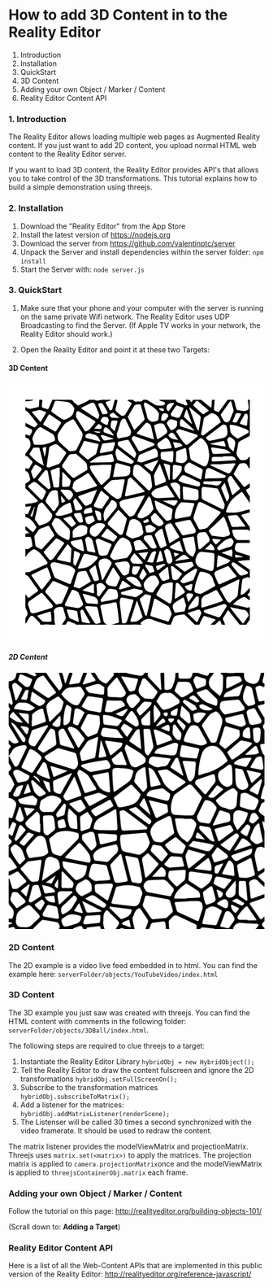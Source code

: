 # How to add 3D Content in to the Reality Editor
1. Introduction
2. Installation
3. QuickStart
4. 3D Content
5. Adding your own Object / Marker / Content
6. Reality Editor Content API


### 1. Introduction
The Reality Editor allows loading multiple web pages as Augmented Reality content. If you just want to add 2D content, you upload normal HTML web content to the Reality Editor server. 

If you want to load 3D content, the Reality Editor provides API's that allows you to take control of the 3D transformations. This tutorial explains how to build a simple demonstration using threejs. 


### 2. Installation
1. Download the "Reality Editor" from the App Store
2. Install the latest version of https://nodejs.org
3. Download the server from https://github.com/valentinptc/server
4. Unpack the Server and install dependencies within the server folder: `npm install`
5. Start the Server with: `node server.js`

### 3. QuickStart
1. Make sure that your phone and your computer with the server is running on the same private Wifi network. The Reality Editor uses UDP Broadcasting to find the Server. (If Apple TV works in your network, the Reality Editor should work.)

2. Open the Reality Editor and point it at these two Targets:

#### 3D Content
![3D Object](https://raw.githubusercontent.com/valentinptc/server/master/objects/3DBall/target/target.jpg)

##### 2D Content
![3D Object](https://raw.githubusercontent.com/valentinptc/server/master/objects/YouTubeVideo/target/target.jpg)


### 2D Content
The 2D example is a video live feed embedded in to html. You can find the example here: `serverFolder/objects/YouTubeVideo/index.html`


### 3D Content
The 3D example you just saw was created with threejs. You can find the HTML content with comments in the following folder: `serverFolder/objects/3DBall/index.html`.

The following steps are required to clue threejs to a target:

1. Instantiate the Reality Editor Library `hybridObj = new HybridObject();`
1. Tell the Reality Editor to draw the content fulscreen and ignore the 2D transformations `hybridObj.setFullScreenOn();`
2. Subscribe to the transformation matrices `hybridObj.subscribeToMatrix();`
3. Add a listener for the matrices: `hybridObj.addMatrixListener(renderScene);` 
4. The Listenser will be called 30 times a second synchronized with the video framerate. It should be used to redraw the content.

The matrix listener provides the modelViewMatrix and projectionMatrix.
Threejs uses `matrix.set(<matrix>)` to apply the matrices. The projection matrix is applied to `camera.projectionMatrix`once and the modelViewMatrix is applied to `threejsContainerObj.matrix` each frame.


### Adding your own Object / Marker / Content
Follow the tutorial on this page:
http://realityeditor.org/building-objects-101/

(Scrall down to: **Adding a Target**)

### Reality Editor Content API
Here is a list of all the Web-Content APIs that are implemented in this public version of the Reality Editor:
http://realityeditor.org/reference-javascript/
